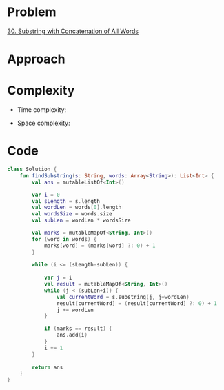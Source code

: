 # Problem
[30. Substring with Concatenation of All Words](https://leetcode.com/problems/substring-with-concatenation-of-all-words/description)

# Approach
<!-- Describe your approach to solving the problem. -->

# Complexity
- Time complexity:


- Space complexity:


# Code
```kotlin []
class Solution {
    fun findSubstring(s: String, words: Array<String>): List<Int> {
        val ans = mutableListOf<Int>()

        var i = 0
        val sLength = s.length
        val wordLen = words[0].length
        val wordsSize = words.size
        val subLen = wordLen * wordsSize

        val marks = mutableMapOf<String, Int>() 
        for (word in words) {
            marks[word] = (marks[word] ?: 0) + 1
        }
        
        while (i <= (sLength-subLen)) { 
            
            var j = i
            val result = mutableMapOf<String, Int>() 
            while (j < (subLen+i)) { 
                val currentWord = s.substring(j, j+wordLen) 
                result[currentWord] = (result[currentWord] ?: 0) + 1
                j += wordLen
            }

            if (marks == result) {
                ans.add(i)
            }
            i += 1
        }
        
        return ans
    }
}
```
